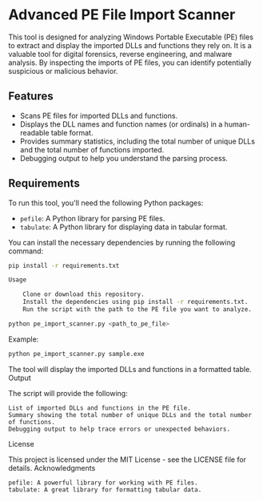 # Advanced PE File Import Scanner

This tool is designed for analyzing Windows Portable Executable (PE) files to extract and display the imported DLLs and functions they rely on. It is a valuable tool for digital forensics, reverse engineering, and malware analysis. By inspecting the imports of PE files, you can identify potentially suspicious or malicious behavior.

## Features

- Scans PE files for imported DLLs and functions.
- Displays the DLL names and function names (or ordinals) in a human-readable table format.
- Provides summary statistics, including the total number of unique DLLs and the total number of functions imported.
- Debugging output to help you understand the parsing process.

## Requirements

To run this tool, you'll need the following Python packages:

- `pefile`: A Python library for parsing PE files.
- `tabulate`: A Python library for displaying data in tabular format.

You can install the necessary dependencies by running the following command:

```bash
pip install -r requirements.txt
```

```bash
Usage

    Clone or download this repository.
    Install the dependencies using pip install -r requirements.txt.
    Run the script with the path to the PE file you want to analyze.
```
```bash
python pe_import_scanner.py <path_to_pe_file>
```
Example:

```bash
python pe_import_scanner.py sample.exe
```
The tool will display the imported DLLs and functions in a formatted table.
Output

The script will provide the following:

    List of imported DLLs and functions in the PE file.
    Summary showing the total number of unique DLLs and the total number of functions.
    Debugging output to help trace errors or unexpected behaviors.

License

This project is licensed under the MIT License - see the LICENSE file for details.
Acknowledgments

    pefile: A powerful library for working with PE files.
    tabulate: A great library for formatting tabular data.
